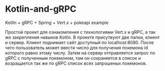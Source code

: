 # Kotlin-and-gRPC
Kotlin + gRPC + Spring + Vert.x + pokeapi example

Простой проект для ознакомления с технологиями Vert.x и gRPC, а так же закрепления навыков Kotlin.
В проекте присутвуют две папки, клиент и сервер.
Клиент поднимает сайт доступный по localhost:8080. После чего пользователь может ввести число для получения покемона id которого равно этому числу. 
Затем на сервер отправляется запрос по gRPC с полученным покемоном, там он сохраняется в список и возращается так же по gRPC список всех запрошеных покемонов.
